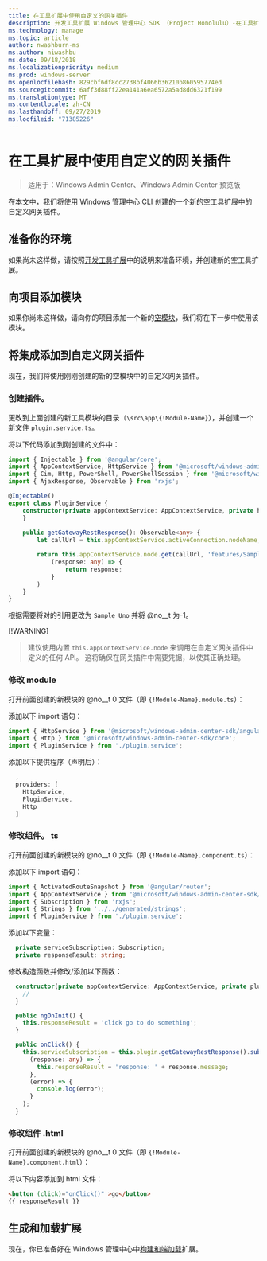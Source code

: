 ```yaml
---
title: 在工具扩展中使用自定义的网关插件
description: 开发工具扩展 Windows 管理中心 SDK （Project Honolulu）-在工具扩展中使用自定义网关插件
ms.technology: manage
ms.topic: article
author: nwashburn-ms
ms.author: niwashbu
ms.date: 09/18/2018
ms.localizationpriority: medium
ms.prod: windows-server
ms.openlocfilehash: 829cbf6df8cc2738bf4066b36210b860595774ed
ms.sourcegitcommit: 6aff3d88ff22ea141a6ea6572a5ad8dd6321f199
ms.translationtype: MT
ms.contentlocale: zh-CN
ms.lasthandoff: 09/27/2019
ms.locfileid: "71385226"
---
```

# <a name="use-a-custom-gateway-plugin-in-your-tool-extension"></a>在工具扩展中使用自定义的网关插件

>适用于：Windows Admin Center、Windows Admin Center 预览版

在本文中，我们将使用 Windows 管理中心 CLI 创建的一个新的空工具扩展中的自定义网关插件。

## <a name="prepare-your-environment"></a>准备你的环境 ##

如果尚未这样做，请按照[开发工具扩展](../develop-tool.md)中的说明来准备环境，并创建新的空工具扩展。

## <a name="add-a-module-to-your-project"></a>向项目添加模块 ##

如果你尚未这样做，请向你的项目添加一个新的[空模块](add-module.md)，我们将在下一步中使用该模块。  

## <a name="add-integration-to-custom-gateway-plugin"></a>将集成添加到自定义网关插件 ##

现在，我们将使用刚刚创建的新的空模块中的自定义网关插件。

### <a name="create-pluginservicets"></a>创建插件。

更改到上面创建的新工具模块的目录（```\src\app\{!Module-Name}```），并创建一个新文件 ```plugin.service.ts```。

将以下代码添加到刚创建的文件中：
``` ts
import { Injectable } from '@angular/core';
import { AppContextService, HttpService } from '@microsoft/windows-admin-center-sdk/angular';
import { Cim, Http, PowerShell, PowerShellSession } from '@microsoft/windows-admin-center-sdk/core';
import { AjaxResponse, Observable } from 'rxjs';

@Injectable()
export class PluginService {
    constructor(private appContextService: AppContextService, private http: Http) {
    }
    
    public getGatewayRestResponse(): Observable<any> {
        let callUrl = this.appContextService.activeConnection.nodeName;

        return this.appContextService.node.get(callUrl, 'features/Sample%20Uno').map(
            (response: any) => {
                return response;
            }
        )
    }
}
```

根据需要将对的引用更改为 ```Sample Uno``` 并将 @no__t 为-1。

[!WARNING]
> 建议使用内置 ```this.appContextService.node``` 来调用在自定义网关插件中定义的任何 API。 这将确保在网关插件中需要凭据，以使其正确处理。

### <a name="modify-modulets"></a>修改 module

打开前面创建的新模块的 @no__t 0 文件（即 ```{!Module-Name}.module.ts```）：

添加以下 import 语句：

``` ts
import { HttpService } from '@microsoft/windows-admin-center-sdk/angular';
import { Http } from '@microsoft/windows-admin-center-sdk/core';
import { PluginService } from './plugin.service';
```

添加以下提供程序（声明后）：

``` ts
  ,
  providers: [
    HttpService,
    PluginService,
    Http
  ]
```

### <a name="modify-componentts"></a>修改组件。 ts

打开前面创建的新模块的 @no__t 0 文件（即 ```{!Module-Name}.component.ts```）：

添加以下 import 语句：

``` ts
import { ActivatedRouteSnapshot } from '@angular/router';
import { AppContextService } from '@microsoft/windows-admin-center-sdk/angular';
import { Subscription } from 'rxjs';
import { Strings } from '../../generated/strings';
import { PluginService } from './plugin.service';
```

添加以下变量：

``` ts
  private serviceSubscription: Subscription;
  private responseResult: string;
```

修改构造函数并修改/添加以下函数：

``` ts
  constructor(private appContextService: AppContextService, private plugin: PluginService) {
    //
  }

  public ngOnInit() {
    this.responseResult = 'click go to do something';
  }

  public onClick() {
    this.serviceSubscription = this.plugin.getGatewayRestResponse().subscribe(
      (response: any) => {
        this.responseResult = 'response: ' + response.message;
      },
      (error) => {
        console.log(error);
      }
    );
  }
```

### <a name="modify-componenthtml"></a>修改组件 .html ###

打开前面创建的新模块的 @no__t 0 文件（即 ```{!Module-Name}.component.html```）：

将以下内容添加到 html 文件：
``` html
<button (click)="onClick()" >go</button>
{{ responseResult }}
```

## <a name="build-and-side-load-your-extension"></a>生成和加载扩展

现在，你已准备好在 Windows 管理中心中[构建和端加载](../develop-tool.md#build-and-side-load-your-extension)扩展。
